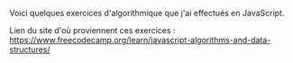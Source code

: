 Voici quelques exercices d'algorithmique que j'ai effectués en JavaScript.

Lien du site d'où proviennent ces exercices :
https://www.freecodecamp.org/learn/javascript-algorithms-and-data-structures/
